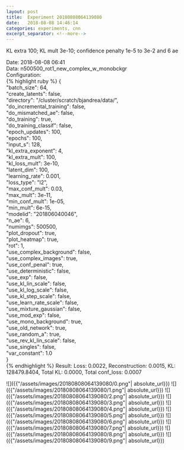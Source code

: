 ```yaml
---
layout: post
title:  Experiment 20180808064139080
date:   2018-08-08 14:46:14
categories: experiments, cnn
excerpt_separator: <!--more-->
---
```

KL extra 100; KL mult 3e-10; confidence penalty 1e-5 to 3e-2 and 6 ae  

 <!--more-->
Date: 2018-08-08 06:41  
Data: n500500_rot1_new_complex_w_monobckgr  
Configuration:   
{% highlight ruby %}
{  
    "batch_size": 64,   
    "create_latents": false,   
    "directory": "/cluster/scratch/bjandrea/data/",   
    "do_incremental_training": false,   
    "do_mismatched_ae": false,   
    "do_training": true,   
    "do_training_classif": false,   
    "epoch_updates": 100,   
    "epochs": 100,   
    "input_s": 128,   
    "kl_extra_exponent": 4,   
    "kl_extra_mult": 100,   
    "kl_loss_mult": 3e-10,   
    "latent_dim": 100,   
    "learning_rate": 0.001,   
    "loss_type": "l2",   
    "max_conf_mult": 0.03,   
    "max_mult": 3e-11,   
    "min_conf_mult": 1e-05,   
    "min_mult": 6e-15,   
    "modelid": "201806040046",   
    "n_ae": 6,   
    "numimgs": 500500,   
    "plot_dropout": true,   
    "plot_heatmap": true,   
    "rot": 1,   
    "use_complex_background": false,   
    "use_complex_images": true,   
    "use_conf_penal": true,   
    "use_deterministic": false,   
    "use_exp": false,   
    "use_kl_lin_scale": false,   
    "use_kl_log_scale": false,   
    "use_kl_step_scale": false,   
    "use_learn_rate_scale": false,   
    "use_mixture_gaussian": false,   
    "use_mod_exp": false,   
    "use_mono_background": true,   
    "use_old_network": true,   
    "use_random_a": true,   
    "use_rev_kl_lin_scale": false,   
    "use_singles": false,   
    "var_constant": 1.0  
}  
{% endhighlight %}
Result: Loss: 0.0022, Reconstruction: 0.0015, KL: 128479.8404, Total KL: 0.0000,  Total conf_loss: 0.0007  

![]({{"/assets/images/20180808064139080/0.png"| absolute_url}})
![]({{"/assets/images/20180808064139080/1.png"| absolute_url}})
![]({{"/assets/images/20180808064139080/2.png"| absolute_url}})
![]({{"/assets/images/20180808064139080/3.png"| absolute_url}})
![]({{"/assets/images/20180808064139080/4.png"| absolute_url}})
![]({{"/assets/images/20180808064139080/5.png"| absolute_url}})
![]({{"/assets/images/20180808064139080/6.png"| absolute_url}})
![]({{"/assets/images/20180808064139080/7.png"| absolute_url}})
![]({{"/assets/images/20180808064139080/8.png"| absolute_url}})
![]({{"/assets/images/20180808064139080/9.png"| absolute_url}})
